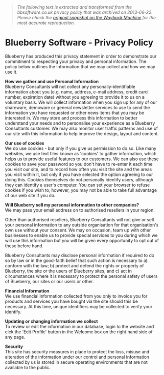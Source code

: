 > *The following text is extracted and transformed from the bbsoftware.co.uk privacy policy that was archived on 2013-06-22. Please check the [original snapshot on the Wayback Machine](https://web.archive.org/web/20130622191034id_/http%3A//www.bbsoftware.co.uk/PrivacyPolicy.aspx) for the most accurate reproduction.*

# Blueberry Software - Privacy Policy

Blueberry has produced this privacy statement in order to demonstrate our commitment to respecting your privacy and personal information. The policy below outlines the information that we may collect and how we may use it. 

**How we gather and use Personal Information**  
Blueberry Consultants will not collect any personally-identifiable information about you (e.g. name, address, e-mail address, credit card number, expiration date) without you agreeing to provide it to us on a voluntary basis. We will collect information when you sign up for any of our shareware, demoware or general newsletter services to use to send the information you have requested or other news items that you may be interested in. We may store and process this information to better understand your needs and to personalise your experience as a Blueberry Consultants customer. We may also monitor user traffic patterns and use of our site with this information to help improve the design, layout and content. 

**Our use of cookies**  
We do use cookies - but only if you give us permission to do so. Like many websites, we use text files known as 'cookies' to gather information, which helps us to provide useful features to our customers. We can also use these cookies to save your password so you don't have to re-enter it each time you visit our site, and to record how often you visit the site and the areas you visit within it, but only if you have selected the option agreeing to our doing this. Cookies themselves do not personally identify users, although they can identify a user's computer. You can set your browser to refuse cookies if you wish to, however, you may not be able to take full advantage of our web site if you do. 

**Will Blueberry sell my personal information to other companies?**  
We may pass your email address on to authorised resellers in your region. 

Other than authorised resellers, Blueberry Consultants will not give or sell your personal information to any outside organisation for that organisation's own use without your consent. We may on occasion, team up with other businesses to enable us to provide special services to you during which we will use this information but you will be given every opportunity to opt out of these before hand.

Blueberry Consultants may disclose personal information if required to do so by law or in the good-faith belief that such action is necessary to a) conform with the law; b) protect and defend the rights or property of Blueberry, the site or the users of Blueberry sites, and c) act in circumstances where it is necessary to protect the personal safety of users of Blueberry, our sites or our users or other. 

**Financial Information**  
We use financial information collected from you only to invoice you for products and services you have bought via the site should this be necessary. At this time, unique identifiers may be collected to verify your identify. 

**Updating or changing information we collect**  
To review or edit the information in our database, login to the website and clck the 'Edit Profile' button in the Welcome box on the right hand side of any page. 

**Security**  
This site has security measures in place to protect the loss, misuse and alteration of the information under our control and personal information collected by us is stored in secure operating environments that are not available to the public.
